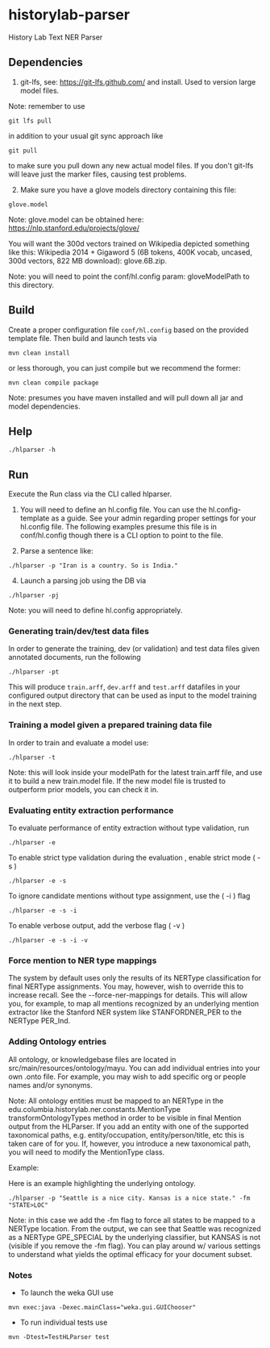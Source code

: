 # historylab-parser

History Lab Text NER Parser

## Dependencies

1. git-lfs, see: https://git-lfs.github.com/ and install. Used to version large model files.

Note: remember to use

```
git lfs pull
```

in addition to your usual git sync approach like

```
git pull
```

to make sure you pull down any new actual model files. If you don't git-lfs will leave just the marker files, causing test problems.

2. Make sure you have a glove models directory containing this file:

```
glove.model
```
Note: glove.model can be obtained here: https://nlp.stanford.edu/projects/glove/

You will want the 300d vectors trained on Wikipedia depicted something like this: Wikipedia 2014 + Gigaword 5 (6B tokens, 400K vocab, uncased, 300d vectors, 822 MB download): glove.6B.zip.

Note: you will need to point the conf/hl.config param: gloveModelPath to this directory.

## Build

Create a proper configuration file `conf/hl.config` based on the provided template file.
Then build and launch tests via

```
mvn clean install
```

or less thorough, you can just compile but we recommend the former:

```
mvn clean compile package
```

Note: presumes you have maven installed and will pull down all jar and model dependencies.

## Help

```
./hlparser -h
```

## Run

Execute the Run class via the CLI called hlparser.

1. You will need to define an hl.config file. You can use the hl.config-template as a guide. See your admin regarding proper settings for your hl.config file. The following examples presume this file is in conf/hl.config though there is a CLI option to point to the file.

2. Parse a sentence like:

```
./hlparser -p "Iran is a country. So is India."
```

4. Launch a parsing job using the DB via

```
./hlparser -pj
```

Note: you will need to define hl.config appropriately.

### Generating train/dev/test data files

In order to generate the training, dev (or validation) and test data files given annotated documents, run the following

```
./hlparser -pt
```

This will produce `train.arff`, `dev.arff` and `test.arff` datafiles in your configured output directory that can be used as input to the model training in the next step.

### Training a model given a prepared training data file

In order to train and evaluate a model use:

```
./hlparser -t
```

Note: this will look inside your modelPath for the latest train.arff file, and use it to build a new train.model file. If the new model file is trusted to outperform prior models, you can check it in.

### Evaluating entity extraction performance

To evaluate performance of entity extraction without type validation, run
```
./hlparser -e
```
To enable strict type validation during the evaluation , enable strict mode ( -s )
```
./hlparser -e -s
```
To ignore candidate mentions without type assignment, use the ( -i ) flag
```
./hlparser -e -s -i
```
To enable verbose output, add the verbose flag ( -v )
```
./hlparser -e -s -i -v
```

### Force mention to NER type mappings

The system by default uses only the results of its NERType classification for final NERType assignments. You may, however, wish to override this to increase recall. See the --force-ner-mappings for details. This will allow you, for example, to map all mentions recognized by an underlying mention extractor like the Stanford NER system like STANFORDNER_PER to the NERType PER_Ind.

### Adding Ontology entries

All ontology, or knowledgebase files are located in src/main/resources/ontology/mayu. You can add individual entries into your own .onto file. For example, you may wish to add specific org or people names and/or synonyms.

Note: All ontology entities must be mapped to an NERType in the edu.columbia.historylab.ner.constants.MentionType transformOntologyTypes method in order to be visible in final Mention output from the HLParser. If you add an entity with one of the supported taxonomical paths, e.g. entity/occupation, entity/person/title, etc this is taken care of for you. If, however, you introduce a new taxonomical path, you will need to modify the MentionType class.

Example:

Here is an example highlighting the underlying ontology.

```
./hlparser -p "Seattle is a nice city. Kansas is a nice state." -fm "STATE>LOC"
```

Note: in this case we add the -fm flag to force all states to be mapped to a NERType location. From the output, we can see that Seattle was recognized as a NERType GPE_SPECIAL by the underlying classifier, but KANSAS is not (visible if you remove the -fm flag). You can play around w/ various settings to understand what yields the optimal efficacy for your document subset.

### Notes

- To launch the weka GUI use
```
mvn exec:java -Dexec.mainClass="weka.gui.GUIChooser"
```

- To run individual tests use
```
mvn -Dtest=TestHLParser test
```
